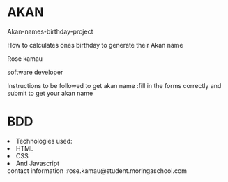 # AKAN
<tittle>Akan-names-birthday-project</tittle>
<p>How to calculates ones birthday to generate their Akan name</p>

<body>
<p> Rose kamau  </p> 
 
 <p> software developer  </p>

<p> Instructions to be followed to get akan name :fill in the forms correctly and submit to get your akan name  </p>

<h1>BDD</h1>
<li>Technologies used:</li>
<li>HTML</li>
<li>CSS</li>
<li> And Javascript</li>

<link>contact information :rose.kamau@student.moringaschool.com </link>

</body>
